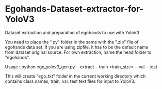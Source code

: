 # Egohands-Dataset-extractor-for-YoloV3
Dataset extraction and preparation of egohands to use with YoloV3

You need to place the ".py" folder in the same with the ".zip" file of egohands data set.
if you are using zipfile, it has to be the default name from dataset original source. For own extraction, name the head folder to "egohands".

Usage : python ego_yolov3_gen.py --extract <whether to extract the zip or not> --train <train_size> --val <validation size> --test <test size>

This will create "ego_txt" folder in the current working directory which contains class.names, train, val, test text files for input to YoloV3.
